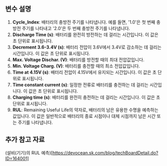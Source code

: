 ## 변수 설명
1. **Cycle_Index**: 배터리의 충방전 주기를 나타냅니다. 예를 들면, '1.0'은 첫 번째 충방전 주기를 나타내고 '2.0'은 두 번째 충방전 주기를 나타냅니다.
2. **Discharge Time (s)**: 배터리를 완전히 방전하는 데 걸리는 시간입니다. 이 값은 초 단위로 표시됩니다.
3. **Decrement 3.6-3.4V (s)**: 배터리 전압이 3.6V에서 3.4V로 감소하는 데 걸리는 시간입니다. 이 값은 초 단위로 표시됩니다.
4. **Max. Voltage Dischar. (V)**: 배터리를 방전할 때의 최대 전압값입니다.
5. **Min. Voltage Charg. (V)**: 배터리를 충전할 때의 최소 전압값입니다.
6. **Time at 4.15V (s)**: 배터리 전압이 4.15V에서 유지되는 시간입니다. 이 값은 초 단위로 표시됩니다.
7. **Time constant current (s)**: 일정한 전류로 배터리를 충전하는 데 걸리는 시간입니다. 이 값은 초 단위로 표시됩니다.
8. **Charging time (s)**: 배터리를 완전히 충전하는 데 걸리는 시간입니다. 이 값은 초 단위로 표시됩니다.
9. **RUL**: Remaining Useful Life의 약자로, 배터리의 남은 유용한 수명을 예측하는 값입니다. 이 값은 일반적으로 배터리의 종료 시점이나 대체 시점까지 남은 시간 또는 주기를 나타냅니다.


## 추가 참고 자료
(설비(기기)의 RUL 예측)[https://devocean.sk.com/blog/techBoardDetail.do?ID=164001]   
